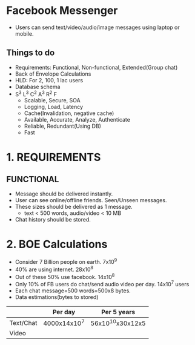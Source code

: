 # Facebook Messenger
- Users can send text/video/audio/image messages using laptop or mobile.

## Things to do
- Requirements: Functional, Non-functional, Extended(Group chat)
- Back of Envelope Calculations
- HLD: For 2, 100, 1 lac users
- Database schema
- S<sup>3</sup> L<sup>3</sup> C<sup>2</sup> A<sup>3</sup> R<sup>2</sup> F
  - Scalable, Secure, SOA
  - Logging, Load, Latency
  - Cache(Invalidation, negative cache)
  - Available, Accurate, Analyze, Authenticate
  - Reliable, Redundant(Using DB)
  - Fast

# 1. REQUIREMENTS
## FUNCTIONAL
- Message should be delivered instantly.
- User can see online/offline friends. Seen/Unseen messages.
- These sizes should be delivered as 1 message.
  - text < 500 words, audio/video < 10 MB
- Chat history should be stored.  

# 2. BOE Calculations
- Consider 7 Billion people on earth. 7x10<sup>9</sup>
- 40% are using internet. 28x10<sup>8</sup>
- Out of these 50% use facebook. 14x10<sup>8</sup>
- Only 10% of FB users do chat/send audio video per day. 14x10<sup>7</sup> users
- Each chat message=500 words=500x8 bytes.
- Data estimations(bytes to stored)

| | Per day | Per 5 years |
| --- | --- | --- |
| Text/Chat | 4000x14x10<sup>7</sup> | 56x10<sup>10</sup>x30x12x5 |
| Video | 

